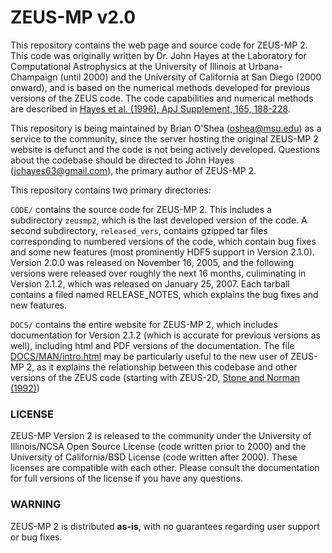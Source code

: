 # ZEUS-MP v2.0

This repository contains the web page and source code for ZEUS-MP 2.  This code was originally written by Dr. John Hayes at the Laboratory for Computational Astrophysics at the University of Illinois at Urbana-Champaign (until 2000) and the University of California at San Diego (2000 onward), and is based on the numerical methods developed for previous versions of the ZEUS code.  The code capabilities and numerical methods are described in [Hayes et al. (1996), ApJ Supplement, 165, 188-228](http://adsabs.harvard.edu/abs/2006ApJS..165..188H).

This repository is being maintained by Brian O'Shea ([oshea@msu.edu](mailto:oshea@msu.edu)) as a service to the community, since the server hosting the original ZEUS-MP 2 website is defunct and the code is not being actively developed.  Questions about the codebase should be directed to John Hayes ([jchayes63@gmail.com](jchayes63@gmail.com)), the primary author of ZEUS-MP 2.  

This repository contains two primary directories:

```CODE/``` contains the source code for ZEUS-MP 2.  This includes a subdirectory ```zeusmp2```, which is the last developed version of the code.  A second subdirectory, ```released_vers```, contains gzipped tar files corresponding to numbered versions of the code, which contain bug fixes and some new features (most prominently HDF5 support in Version 2.1.0).  Version 2.0.0 was released on November 16, 2005, and the following versions were released over roughly the next 16 months, culiminating in Version 2.1.2, which was released on January 25, 2007.  Each tarball contains a filed named RELEASE_NOTES, which explains the bug fixes and new features.

```DOCS/``` contains the entire website for ZEUS-MP 2, which includes documentation for Version 2.1.2 (which is accurate for previous versions as well), including html and PDF versions of the documentation.  The file [DOCS/MAN/intro.html](DOCS/MAN/intro.html) may be particularly useful to the new user of ZEUS-MP 2, as it explains the relationship between this codebase and other versions of the ZEUS code (starting with ZEUS-2D, [Stone and Norman (1992)](http://adsabs.harvard.edu/abs/1992ApJS...80..753S))

### LICENSE

ZEUS-MP Version 2 is released to the community under the University of Illinois/NCSA Open Source License (code written prior to 2000) and the University of California/BSD License (code written after 2000). These licenses are compatible with each other.  Please consult the documentation for full versions of the license if you have any questions.

### WARNING

ZEUS-MP 2 is distributed **as-is**, with no guarantees regarding user support or bug fixes.

